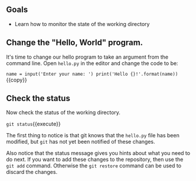 ## Goals

* Learn how to monitor the state of the working directory

## Change the "Hello, World" program.

It's time to change our hello program to take an argument from the
command line.  Open `hello.py` in the editor and change the code to be:

`name = input('Enter your name: ')
print('Hello {}!'.format(name))
`{{copy}}

## Check the status

Now check the status of the working directory.

`git status`{{execute}}

The first thing to notice is that git knows that the `hello.py`
file has been modified, but `git` has not yet been notified of these
changes.

Also notice that the status message gives you hints about what you
need to do next.  If you want to add these changes to the repository,
then use the `git add` command.  Otherwise the `git restore` command
can be used to discard the changes.
